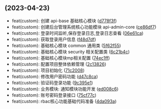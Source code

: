 ##  (2023-04-23)

* feat(custom): 创建 api-base 基础核心模块 ([d778f3f](https://github.com/wumloger/api-boot/commit/d778f3f))
* feat(custom): 创建后台管理系统核心功能模块 api-admin-core ([ce86df7](https://github.com/wumloger/api-boot/commit/ce86df7))
* feat(custom): 登录时间监听,保存登录日志,登录日志查看 ([06e61ca](https://github.com/wumloger/api-boot/commit/06e61ca))
* feat(custom): 获取登录用户信息 ([f48d7df](https://github.com/wumloger/api-boot/commit/f48d7df))
* feat(custom): 基础核心模块 common 通用类 ([5f62f55](https://github.com/wumloger/api-boot/commit/5f62f55))
* feat(custom): 基础核心模块 security 相关配置类 ([6c21b4c](https://github.com/wumloger/api-boot/commit/6c21b4c))
* feat(custom): 基础核心模块mp相关配置 ([74ec1ff](https://github.com/wumloger/api-boot/commit/74ec1ff))
* feat(custom): 配置项目整体依赖管理 ([2c13826](https://github.com/wumloger/api-boot/commit/2c13826))
* feat(custom): 项目初始化 ([71c2008](https://github.com/wumloger/api-boot/commit/71c2008))
* feat(custom): 修改用户密码功能 ([d47c8ca](https://github.com/wumloger/api-boot/commit/d47c8ca))
* feat(custom): 验证码登录功能 ([9c395e1](https://github.com/wumloger/api-boot/commit/9c395e1))
* feat(custom): 业务模块: 通知模块功能开发 ([ed008c6](https://github.com/wumloger/api-boot/commit/ed008c6))
* feat(custom): 账号密码登录接口 ([75cf77c](https://github.com/wumloger/api-boot/commit/75cf77c))
* feat(custom): rbac核心功能基础代码准备 ([4da093a](https://github.com/wumloger/api-boot/commit/4da093a))



